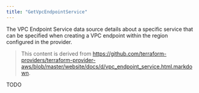 ```yaml
---
title: "GetVpcEndpointService"
---
```


<!-- WARNING: this file was generated by the Pulumi Terraform Bridge (tfgen) Tool. -->
<!-- Do not edit by hand unless you're certain you know what you are doing! -->

<style>
  table td p { margin-top: 0; margin-bottom: 0; }
</style>

The VPC Endpoint Service data source details about a specific service that
can be specified when creating a VPC endpoint within the region configured in the provider.

> This content is derived from https://github.com/terraform-providers/terraform-provider-aws/blob/master/website/docs/d/vpc_endpoint_service.html.markdown.


TODO


